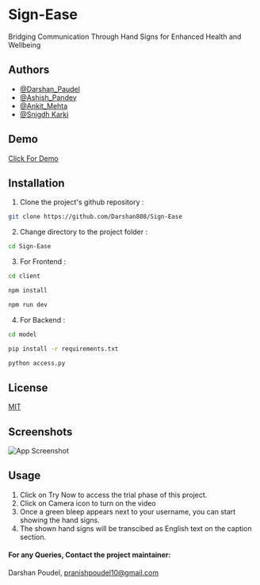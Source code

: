 # Sign-Ease

Bridging Communication Through Hand Signs for Enhanced Health and Wellbeing

## Authors

- [@Darshan_Paudel](https://github.com/Darshan808)
- [@Ashish_Pandey](https://github.com/Ashish-Pandey62)
- [@Ankit_Mehta](https://github.com/Ankitrajmehta)
- [@Snigdh Karki](https://github.com/snigdhkarki/)

## Demo

[Click For Demo](https://www.youtube.com/watch?v=fTqZ7G2DuFE)

## Installation

1. Clone the project's github repository :

```bash
git clone https://github.com/Darshan808/Sign-Ease

```

2. Change directory to the project folder :

```bash
cd Sign-Ease
```

3. For Frontend :

```bash
cd client
```

```bash
npm install
```

```bash
npm run dev
```

4. For Backend :

```bash
cd model
```

```bash
pip install -r requirements.txt
```

```bash
python access.py
```

## License

[MIT](https://choosealicense.com/licenses/mit/)

## Screenshots

![App Screenshot](https://drive.google.com/file/d/1T_CnQJQ4oYomFBAdMkpg6YkIfK57T5Ta/view?usp=sharing)

## Usage

1. Click on Try Now to access the trial phase of this project.
2. Click on Camera icon to turn on the video
3. Once a green bleep appears next to your username, you can start showing the hand signs.
4. The shown hand signs will be transcibed as English text on the caption section.

#### For any Queries, Contact the project maintainer:

Darshan Poudel, pranishpoudel10@gmail.com
